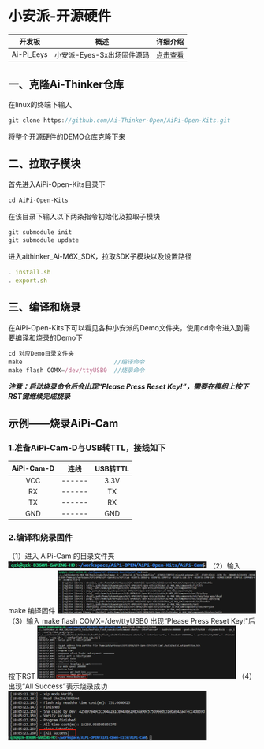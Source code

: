 # 小安派-开源硬件

|开发板     | 概述 | 详细介绍|
| :----:    |:----: |:----: |
| Ai-Pi_Eeys| 小安派-Eyes-Sx出场固件源码| [点击查看](Ai-Pi_Eeys_weather/README.md) |



## 一、克隆Ai-Thinker仓库
在linux的终端下输入
```javascript
git clone https://github.com/Ai-Thinker-Open/AiPi-Open-Kits.git
```
将整个开源硬件的DEMO仓库克隆下来

## 二、拉取子模块
首先进入AiPi-Open-Kits目录下
```javascript
cd AiPi-Open-Kits
```
在该目录下输入以下两条指令初始化及拉取子模块
```javascript
git submodule init
git submodule update
```
进入aithinker_Ai-M6X_SDK，拉取SDK子模块以及设置路径
```javascript
. install.sh
. export.sh
```
## 三、编译和烧录
在AiPi-Open-Kits下可以看见各种小安派的Demo文件夹，使用cd命令进入到需要编译和烧录的Demo下
```javascript
cd 对应Demo目录文件夹
make                          //编译命令
make flash COMX=/dev/ttyUSB0  //烧录命令
```
***注意：启动烧录命令后会出现“Please Press Reset Key!”，需要在模组上按下RST键继续完成烧录***



## 示例——烧录AiPi-Cam
### 1.准备AiPi-Cam-D与USB转TTL，接线如下
|AiPi-Cam-D|连线  | USB转TTL     |
| :----: | :----: | :----:  |
| VCC    | ------ |3.3V     |
| RX     | ------ |TX       |
| TX     | ------ |RX       |
| GND    | ------ |GND      |

### 2.编译和烧录固件
（1）进入 AiPi-Cam 的目录文件夹
<img decoding="async" src="IMG/01.png" width="80%">
（2）输入 make 编译固件
<img decoding="async" src="IMG/02.png" width="80%">
（3）输入 make flash COMX=/dev/ttyUSB0
出现“Please Press Reset Key!"后按下RST
<img decoding="async" src="IMG/03.png" width="80%">
（4）出现“All Success”表示烧录成功
<img decoding="async" src="IMG/04.png" width="80%">